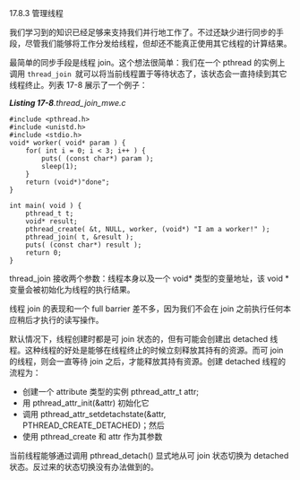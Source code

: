 17.8.3 管理线程

我们学习到的知识已经足够来支持我们并行地工作了。不过还缺少进行同步的手段，尽管我们能够将工作分发给线程，但却还不能真正使用其它线程的计算结果。

最简单的同步手段是线程 join。这个想法很简单：我们在一个 pthread 的实例上调用  `thread_join `就可以将当前线程置于等待状态了，该状态会一直持续到其它线程终止。列表 17-8 展示了一个例子：

_**Listing 17-8**.thread\_join\_mwe.c_

```
#include <pthread.h>
#include <unistd.h>
#include <stdio.h>
void* worker( void* param ) {
    for( int i = 0; i < 3; i++ ) {
        puts( (const char*) param );
        sleep(1);
    }
    return (void*)"done";
}

int main( void ) {
    pthread_t t;
    void* result;
    pthread_create( &t, NULL, worker, (void*) "I am a worker!" );
    pthread_join( t, &result );
    puts( (const char*) result );
    return 0;
}
```

thread\_join 接收两个参数：线程本身以及一个 void\* 类型的变量地址，该 void \* 变量会被初始化为线程的执行结果。

线程 join 的表现和一个 full barrier 差不多，因为我们不会在 join 之前执行任何本应稍后才执行的读写操作。

默认情况下，线程创建时都是可 join 状态的，但有可能会创建出 detached 线程。这种线程的好处是能够在线程终止的时候立刻释放其持有的资源。而可 join 的线程，则会一直等待 join 之后，才能释放其持有资源。创建 detached 线程的流程为：

* 创建一个 attribute 类型的实例 pthread\_attr\_t attr;
* 用 pthread\_attr\_init\(&attr\) 初始化它
* 调用 pthread\_attr\_setdetachstate\(&attr, PTHREAD\_CREATE\_DETACHED\)；然后
* 使用 pthread\_create 和 attr 作为其参数

当前线程能够通过调用 pthread\_detach\(\) 显式地从可 join 状态切换为 detached 状态。反过来的状态切换没有办法做到的。

